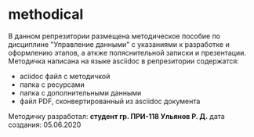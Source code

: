 # methodical
В данном репрезитории размещена методическое пособие по дисциплине "Управление данными" с указаниями к разработке и оформлению этапов, а аткже поляснительной записки и презентации.
Методичка написана на языке asciidoc
в репрезитории содержатся:
<ul>
  <li>aciidoc файл с методичкой
    <li>папка с ресурсами
      <li>папка с дополнительными данными
        <li>файл PDF, сконвертированный из asciidoc документа
</ul>
Методичку разработал: <b>студент гр. ПРИ-118 Ульянов Р. Д.</b>
дата создания: 05.06.2020
